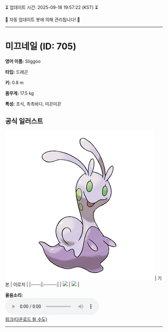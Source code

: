 
⏳ 업데이트 시간: 2025-09-18 19:57:22 (KST) ⏳

🤖 자동 업데이트 봇에 의해 관리됩니다! 🤖

---

# 미끄네일 (ID: 705)
**영어 이름:** Sliggoo

**타입:** 드래곤

**키:** 0.8 m

**몸무게:** 17.5 kg

**특성:** 초식, 촉촉바디, 미끈미끈

## 공식 일러스트
![](https://raw.githubusercontent.com/PokeAPI/sprites/master/sprites/pokemon/other/official-artwork/705.png)
| 기본 | 이로치 |
|:----:|:------:|
| <img src="http://play.pokemonshowdown.com/sprites/ani/sliggoo.gif" width="200"> | <img src="http://play.pokemonshowdown.com/sprites/ani-shiny/sliggoo.gif" width="200"> |

**울음소리:**<br><audio controls src="https://raw.githubusercontent.com/PokeAPI/cries/main/cries/pokemon/latest/705.ogg"></audio><br> [링크(다운로드 될 수도)](https://raw.githubusercontent.com/PokeAPI/cries/main/cries/pokemon/latest/705.ogg)


---
